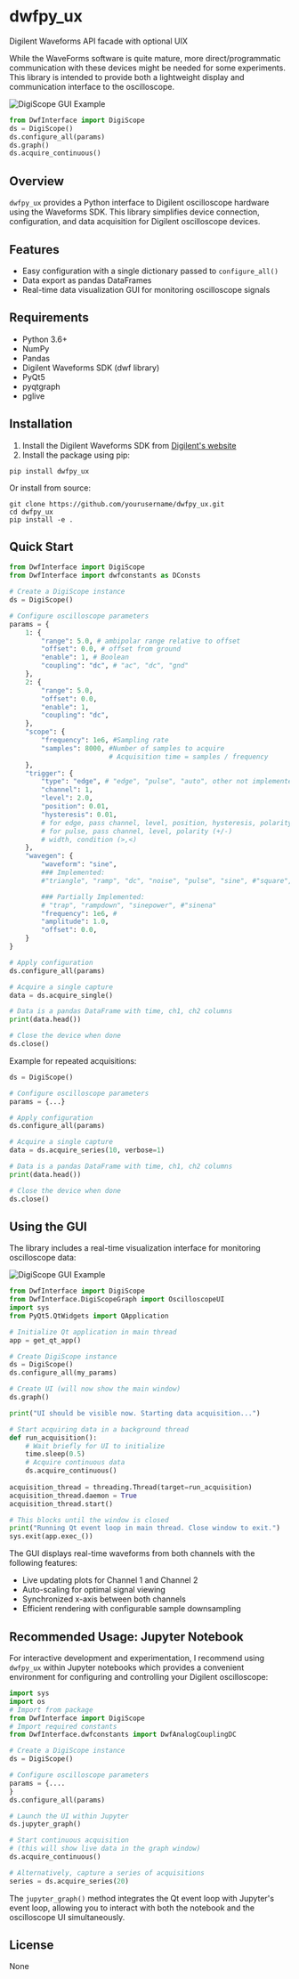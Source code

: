 # dwfpy_ux
Digilent Waveforms API facade with optional UIX

While the WaveForms software is quite mature, more direct/programmatic communication with these devices might be needed for some experiments.
This library is intended to provide both a lightweight display and communication interface to the oscilloscope.

![DigiScope GUI Example](docs/output.gif)
```python
from DwfInterface import DigiScope
ds = DigiScope()
ds.configure_all(params)
ds.graph()
ds.acquire_continuous()
```

## Overview
`dwfpy_ux` provides a Python interface to Digilent oscilloscope hardware using the Waveforms SDK. This library simplifies device connection, configuration, and data acquisition for Digilent oscilloscope devices.

## Features
- Easy configuration with a single dictionary passed to `configure_all()`
- Data export as pandas DataFrames
- Real-time data visualization GUI for monitoring oscilloscope signals

## Requirements
- Python 3.6+
- NumPy
- Pandas
- Digilent Waveforms SDK (dwf library)
- PyQt5
- pyqtgraph
- pglive

## Installation
1. Install the Digilent Waveforms SDK from [Digilent's website](https://digilent.com/reference/software/waveforms/waveforms-3/start)
2. Install the package using pip:
```
pip install dwfpy_ux
```

Or install from source:
```
git clone https://github.com/yourusername/dwfpy_ux.git
cd dwfpy_ux
pip install -e .
```

## Quick Start
```python
from DwfInterface import DigiScope
from DwfInterface import dwfconstants as DConsts

# Create a DigiScope instance
ds = DigiScope()

# Configure oscilloscope parameters
params = {
    1: {    
        "range": 5.0, # ambipolar range relative to offset
        "offset": 0.0, # offset from ground
        "enable": 1, # Boolean
        "coupling": "dc", # "ac", "dc", "gnd"
    },
    2: {
        "range": 5.0,
        "offset": 0.0,
        "enable": 1,
        "coupling": "dc",
    },
    "scope": {
        "frequency": 1e6, #Sampling rate
        "samples": 8000, #Number of samples to acquire
                         # Acquisition time = samples / frequency
    },
    "trigger": {
        "type": "edge", # "edge", "pulse", "auto", other not implemented
        "channel": 1, 
        "level": 2.0, 
        "position": 0.01, 
        "hysteresis": 0.01, 
        # for edge, pass channel, level, position, hysteresis, polarity (+/-)
        # for pulse, pass channel, level, polarity (+/-)
        # width, condition (>,<)
    },
    "wavegen": {
        "waveform": "sine", 
        ### Implemented: 
        #"triangle", "ramp", "dc", "noise", "pulse", "sine", #"square", 

        ### Partially Implemented:
        # "trap", "rampdown", "sinepower", #"sinena"
        "frequency": 1e6, #
        "amplitude": 1.0,
        "offset": 0.0,
    }
}

# Apply configuration
ds.configure_all(params)

# Acquire a single capture
data = ds.acquire_single()

# Data is a pandas DataFrame with time, ch1, ch2 columns
print(data.head())

# Close the device when done
ds.close()
```
Example for repeated acquisitions:
```python
ds = DigiScope()

# Configure oscilloscope parameters
params = {...}

# Apply configuration
ds.configure_all(params)

# Acquire a single capture
data = ds.acquire_series(10, verbose=1)

# Data is a pandas DataFrame with time, ch1, ch2 columns
print(data.head())

# Close the device when done
ds.close()
```

## Using the GUI
The library includes a real-time visualization interface for monitoring oscilloscope data:

![DigiScope GUI Example](docs/ux_ex.jpg)

```python
from DwfInterface import DigiScope
from DwfInterface.DigiScopeGraph import OscilloscopeUI
import sys
from PyQt5.QtWidgets import QApplication

# Initialize Qt application in main thread
app = get_qt_app()

# Create DigiScope instance
ds = DigiScope()
ds.configure_all(my_params)

# Create UI (will now show the main window)
ds.graph()

print("UI should be visible now. Starting data acquisition...")

# Start acquiring data in a background thread
def run_acquisition():
    # Wait briefly for UI to initialize
    time.sleep(0.5)
    # Acquire continuous data
    ds.acquire_continuous()
    
acquisition_thread = threading.Thread(target=run_acquisition)
acquisition_thread.daemon = True
acquisition_thread.start()

# This blocks until the window is closed
print("Running Qt event loop in main thread. Close window to exit.")
sys.exit(app.exec_())
```

The GUI displays real-time waveforms from both channels with the following features:
- Live updating plots for Channel 1 and Channel 2
- Auto-scaling for optimal signal viewing
- Synchronized x-axis between both channels
- Efficient rendering with configurable sample downsampling

## Recommended Usage: Jupyter Notebook
For interactive development and experimentation, I recommend using `dwfpy_ux` within Jupyter notebooks which provides a convenient environment for configuring and controlling your Digilent oscilloscope:

```python
import sys
import os
# Import from package
from DwfInterface import DigiScope
# Import required constants
from DwfInterface.dwfconstants import DwfAnalogCouplingDC

# Create a DigiScope instance
ds = DigiScope()

# Configure oscilloscope parameters
params = {....
}
ds.configure_all(params)

# Launch the UI within Jupyter
ds.jupyter_graph()

# Start continuous acquisition
# (this will show live data in the graph window)
ds.acquire_continuous()

# Alternatively, capture a series of acquisitions
series = ds.acquire_series(20)
```

The `jupyter_graph()` method integrates the Qt event loop with Jupyter's event loop, allowing you to interact with both the notebook and the oscilloscope UI simultaneously.

## License
None
